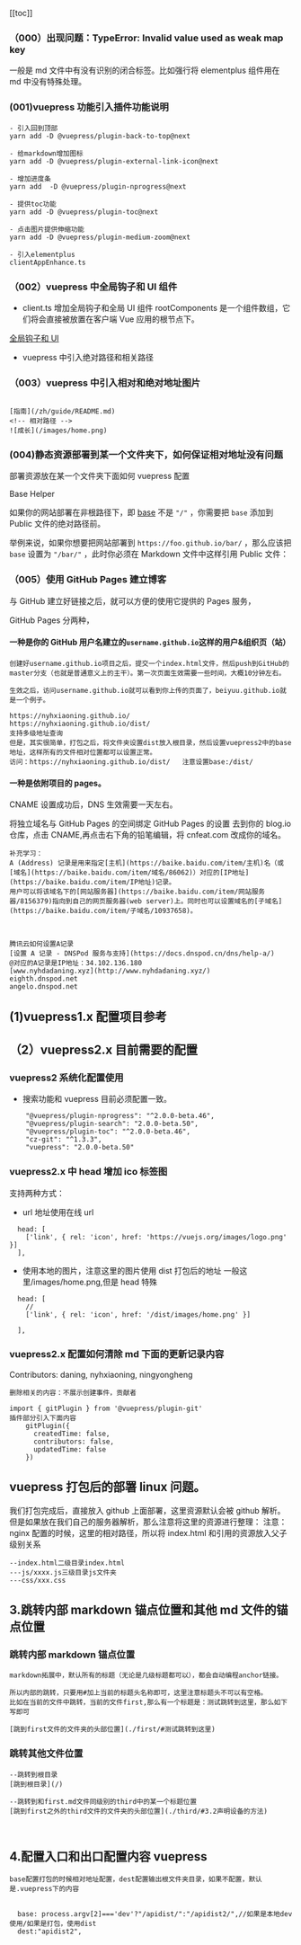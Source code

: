 [[toc]]

### （000）出现问题：TypeError: Invalid value used as weak map key

一般是 md 文件中有没有识别的闭合标签。比如强行将 elementplus 组件用在 md 中没有特殊处理。

### (001)vuepress 功能引入插件功能说明

```
- 引入回到顶部
yarn add -D @vuepress/plugin-back-to-top@next

- 给markdown增加图标
yarn add -D @vuepress/plugin-external-link-icon@next

- 增加进度条
yarn add  -D @vuepress/plugin-nprogress@next

- 提供toc功能
yarn add -D @vuepress/plugin-toc@next

- 点击图片提供伸缩功能
yarn add -D @vuepress/plugin-medium-zoom@next

- 引入elementplus
clientAppEnhance.ts

```

### （002）vuepress 中全局钩子和 UI 组件

- client.ts 增加全局钩子和全局 UI 组件
  rootComponents 是一个组件数组，它们将会直接被放置在客户端 Vue 应用的根节点下。

[全局钩子和 UI](https://v2.vuepress.vuejs.org/zh/advanced/cookbook)

- vuepress 中引入绝对路径和相关路径
<!-- 绝对路径 -->

### （003）vuepress 中引入相对和绝对地址图片

```

[指南](/zh/guide/README.md)
<!-- 相对路径 -->
![成长](/images/home.png)

```

### (004)静态资源部署到某一个文件夹下，如何保证相对地址没有问题

部署资源放在某一个文件夹下面如何 vuepress 配置

Base Helper

如果你的网站部署在非根路径下，即 [base](https://v2.vuepress.vuejs.org/zh/reference/config.html#base) 不是 `"/"` ，你需要把 `base` 添加到 Public 文件的绝对路径前。

举例来说，如果你想要把网站部署到 `https://foo.github.io/bar/` ，那么应该把 `base` 设置为 `"/bar/"` ，此时你必须在 Markdown 文件中这样引用 Public 文件：

### （005）使用 GitHub Pages 建立博客

与 GitHub 建立好链接之后，就可以方便的使用它提供的 Pages 服务，

GitHub Pages 分两种，

#### 一种是你的 GitHub 用户名建立的`username.github.io`这样的用户&组织页（站）

```
创建好username.github.io项目之后，提交一个index.html文件，然后push到GitHub的master分支（也就是普通意义上的主干）。第一次页面生效需要一些时间，大概10分钟左右。

生效之后，访问username.github.io就可以看到你上传的页面了，beiyuu.github.io就是一个例子。

https://nyhxiaoning.github.io/
https://nyhxiaoning.github.io/dist/
支持多级地址查询
但是，其实很简单，打包之后，将文件夹设置dist放入根目录，然后设置vuepress2中的base地址，这样所有的文件相对位置都可以设置正常。
访问：https://nyhxiaoning.github.io/dist/   注意设置base:/dist/
```

#### 一种是依附项目的 pages。

CNAME 设置成功后，DNS 生效需要一天左右。

将独立域名与 GitHub Pages 的空间绑定
GitHub Pages 的设置
去到你的 blog.io 仓库，点击 CNAME,再点击右下角的铅笔编辑，将 cnfeat.com 改成你的域名。

```
补充学习：
A (Address) 记录是用来指定[主机](https://baike.baidu.com/item/主机)名（或[域名](https://baike.baidu.com/item/域名/86062)）对应的[IP地址](https://baike.baidu.com/item/IP地址)记录。
用户可以将该域名下的[网站服务器](https://baike.baidu.com/item/网站服务器/8156379)指向到自己的网页服务器(web server)上。同时也可以设置域名的[子域名](https://baike.baidu.com/item/子域名/10937658)。



腾讯云如何设置A记录
[设置 A 记录 - DNSPod 服务与支持](https://docs.dnspod.cn/dns/help-a/)
@对应的A记录是IP地址：34.102.136.180
[www.nyhdadaning.xyz](http://www.nyhdadaning.xyz/)
eighth.dnspod.net
angelo.dnspod.net
```

## (1)vuepress1.x 配置项目参考

## （2）vuepress2.x 目前需要的配置

### vuepress2 系统化配置使用

- 搜索功能和 vuepress 目前必须配置一致。

```
    "@vuepress/plugin-nprogress": "^2.0.0-beta.46",
    "@vuepress/plugin-search": "2.0.0-beta.50",
    "@vuepress/plugin-toc": "^2.0.0-beta.46",
    "cz-git": "^1.3.3",
    "vuepress": "2.0.0-beta.50"
```

### vuepress2.x 中 head 增加 ico 标签图

支持两种方式：

- url 地址使用在线 url

```
  head: [
    ['link', { rel: 'icon', href: 'https://vuejs.org/images/logo.png' }]
  ],

```

- 使用本地的图片，注意这里的图片使用 dist 打包后的地址
  一般这里/images/home.png,但是 head 特殊

```
  head: [
    //
    ['link', { rel: 'icon', href: '/dist/images/home.png' }]

  ],

```

### vuepress2.x 配置如何清除 md 下面的更新记录内容

Contributors: daning, nyhxiaoning, ningyongheng

```
删除相关的内容：不展示创建事件，贡献者

import { gitPlugin } from '@vuepress/plugin-git'
插件部分引入下面内容
    gitPlugin({
      createdTime: false,
      contributors: false,
      updatedTime: false
    })

```

## vuepress 打包后的部署 linux 问题。

我们打包完成后，直接放入 github 上面部署，这里资源默认会被 github 解析。
但是如果放在我们自己的服务器解析，那么注意将这里的资源进行整理：
注意：nginx 配置的时候，这里的相对路径，所以将 index.html 和引用的资源放入父子级别关系

```
--index.html二级目录index.html
---js/xxxx.js三级目录js文件夹
---css/xxx.css
```

## 3.跳转内部 markdown 锚点位置和其他 md 文件的锚点位置

### 跳转内部 markdown 锚点位置

```
markdown拓展中，默认所有的标题（无论是几级标题都可以），都会自动编程anchor链接。

所以内部的跳转，只要用#加上当前的标题头名称即可，这里注意标题头不可以有空格。
比如在当前的文件中跳转，当前的文件first,那么有一个标题是：测试跳转到这里，那么如下写即可

[跳到first文件的文件夹的头部位置](./first/#测试跳转到这里)
```

### 跳转其他文件位置

```
--跳转到根目录
[跳到根目录](/)

--跳转到和first.md文件同级别的third中的某一个标题位置
[跳到first之外的third文件的文件夹的头部位置](./third/#3.2声明设备的方法)



```

## 4.配置入口和出口配置内容 vuepress

```
base配置打包的时候相对地址配置，dest配置输出根文件夹目录，如果不配置，默认是.vuepress下的内容


  base: process.argv[2]==='dev'?"/apidist/":"/apidist2/",//如果是本地dev使用/如果是打包，使用dist
  dest:"apidist2",


```
